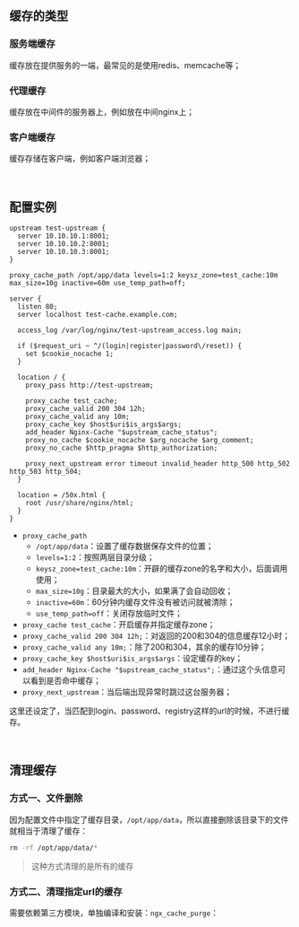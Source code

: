 ## 缓存的类型



### 服务端缓存

缓存放在提供服务的一端，最常见的是使用redis、memcache等；



### 代理缓存

缓存放在中间件的服务器上，例如放在中间nginx上；



### 客户端缓存

缓存存储在客户端，例如客户端浏览器；

<br>



## 配置实例

```nginx
upstream test-upstream {
  server 10.10.10.1:8001;
  server 10.10.10.2:8001;
  server 10.10.10.3:8001;
}

proxy_cache_path /opt/app/data levels=1:2 keysz_zone=test_cache:10m max_size=10g inactive=60m use_temp_path=off;

server {
  listen 80;
  server localhost test-cache.example.com;
  
  access_log /var/log/nginx/test-upstream_access.log main;

  if ($request_uri ~ ^/(login|register|password\/reset)) {
    set $cookie_nocache 1;
  }
  
  location / {
    proxy_pass http://test-upstream;
    
    proxy_cache test_cache;
    proxy_cache_valid 200 304 12h;
    proxy_cache_valid any 10m;
    proxy_cache_key $host$uri$is_args$args;
    add_header Nginx-Cache "$upstream_cache_status";
    proxy_no_cache $cookie_nocache $arg_nocache $arg_comment;
    proxy_no_cache $http_pragma $http_authorization;
    
    proxy_next_upstream error timeout invalid_header http_500 http_502 http_503 http_504;
  }
  
  location = /50x.html {
    root /usr/share/nginx/html;
  }
}
```

- `proxy_cache_path`
  - `/opt/app/data`：设置了缓存数据保存文件的位置；
  - `levels=1:2`：按照两层目录分级；
  - `keysz_zone=test_cache:10m`：开辟的缓存zone的名字和大小，后面调用使用；
  - `max_size=10g`：目录最大的大小，如果满了会自动回收；
  - `inactive=60m`：60分钟内缓存文件没有被访问就被清除；
  - `use_temp_path=off`：关闭存放临时文件；
- `proxy_cache test_cache`：开启缓存并指定缓存zone；
- `proxy_cache_valid 200 304 12h;`：对返回的200和304的信息缓存12小时；
- `proxy_cache_valid any 10m;`：除了200和304，其余的缓存10分钟；
- `proxy_cache_key $host$uri$is_args$args`：设定缓存的key；
- `add_header Nginx-Cache "$upstream_cache_status";`：通过这个头信息可以看到是否命中缓存；
- `proxy_next_upstream`：当后端出现异常时跳过这台服务器；



这里还设定了，当匹配到login、password、registry这样的url的时候，不进行缓存。



<br>



## 清理缓存



### 方式一、文件删除

因为配置文件中指定了缓存目录，`/opt/app/data`，所以直接删除该目录下的文件就相当于清理了缓存：

```bash
rm -rf /opt/app/data/*
```

> 这种方式清理的是所有的缓存



### 方式二、清理指定url的缓存

需要依赖第三方模块，单独编译和安装：`ngx_cache_purge`：

